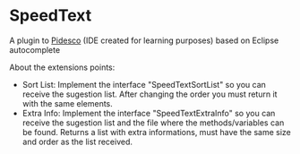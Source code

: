 # SpeedText 
A plugin to [Pidesco](https://github.com/andre-santos-pt/pidesco.git) (IDE created for learning purposes) based on Eclipse autocomplete

About the extensions points:

- Sort List:
	Implement the interface "SpeedTextSortList" so you can receive the sugestion list. After changing the order you must return it with the same elements.
- Extra Info:
	Implement the interface "SpeedTextExtraInfo" so you can receive the sugestion list and the file where the methods/variables can be found. Returns a list with extra informations, must have the same size and order as the list received.
	